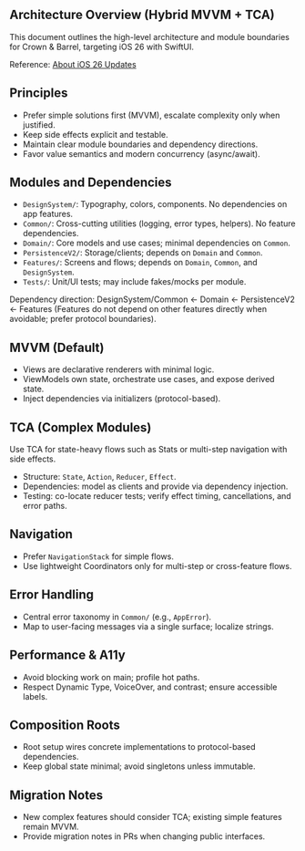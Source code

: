 ## Architecture Overview (Hybrid MVVM + TCA)

This document outlines the high-level architecture and module boundaries for Crown & Barrel, targeting iOS 26 with SwiftUI.

Reference: [About iOS 26 Updates](https://support.apple.com/en-in/123075)


## Principles
- Prefer simple solutions first (MVVM), escalate complexity only when justified.
- Keep side effects explicit and testable.
- Maintain clear module boundaries and dependency directions.
- Favor value semantics and modern concurrency (async/await).


## Modules and Dependencies
- `DesignSystem/`: Typography, colors, components. No dependencies on app features.
- `Common/`: Cross-cutting utilities (logging, error types, helpers). No feature dependencies.
- `Domain/`: Core models and use cases; minimal dependencies on `Common`.
- `PersistenceV2/`: Storage/clients; depends on `Domain` and `Common`.
- `Features/`: Screens and flows; depends on `Domain`, `Common`, and `DesignSystem`.
- `Tests/`: Unit/UI tests; may include fakes/mocks per module.

Dependency direction: DesignSystem/Common <- Domain <- PersistenceV2 <- Features (Features do not depend on other features directly when avoidable; prefer protocol boundaries).


## MVVM (Default)
- Views are declarative renderers with minimal logic.
- ViewModels own state, orchestrate use cases, and expose derived state.
- Inject dependencies via initializers (protocol-based).


## TCA (Complex Modules)
Use TCA for state-heavy flows such as Stats or multi-step navigation with side effects.
- Structure: `State`, `Action`, `Reducer`, `Effect`.
- Dependencies: model as clients and provide via dependency injection.
- Testing: co-locate reducer tests; verify effect timing, cancellations, and error paths.


## Navigation
- Prefer `NavigationStack` for simple flows.
- Use lightweight Coordinators only for multi-step or cross-feature flows.


## Error Handling
- Central error taxonomy in `Common/` (e.g., `AppError`).
- Map to user-facing messages via a single surface; localize strings.


## Performance & A11y
- Avoid blocking work on main; profile hot paths.
- Respect Dynamic Type, VoiceOver, and contrast; ensure accessible labels.


## Composition Roots
- Root setup wires concrete implementations to protocol-based dependencies.
- Keep global state minimal; avoid singletons unless immutable.


## Migration Notes
- New complex features should consider TCA; existing simple features remain MVVM.
- Provide migration notes in PRs when changing public interfaces.

